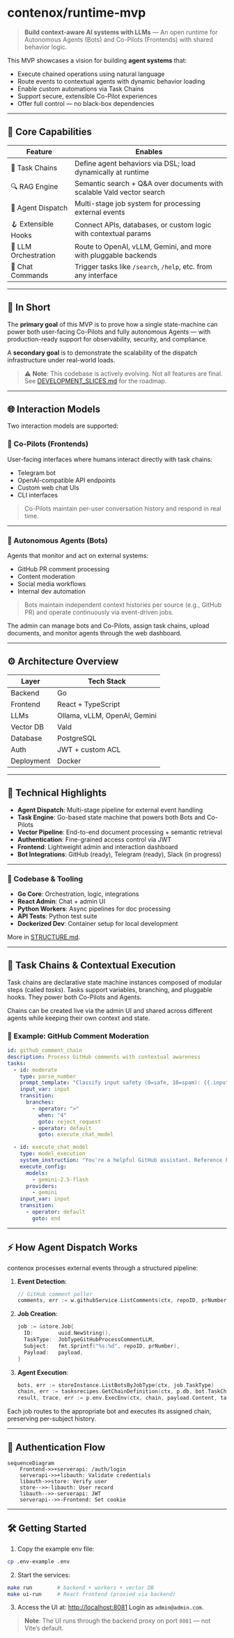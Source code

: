 # contenox/runtime-mvp

> **Build context-aware AI systems with LLMs** — An open runtime for Autonomous Agents (Bots) and Co-Pilots (Frontends) with shared behavior logic.

This MVP showcases a vision for building **agent systems** that:

* Execute chained operations using natural language
* Route events to contextual agents with dynamic behavior loading
* Enable custom automations via Task Chains
* Support secure, extensible Co-Pilot experiences
* Offer full control — no black-box dependencies

---

## 🚀 Core Capabilities

| Feature              | Enables                                                                |
| -------------------- | ---------------------------------------------------------------------- |
| 🧠 Task Chains       | Define agent behaviors via DSL; load dynamically at runtime            |
| 🔍 RAG Engine        | Semantic search + Q\&A over documents with scalable Vald vector search |
| 🤖 Agent Dispatch    | Multi-stage job system for processing external events                  |
| 🪝 Extensible Hooks  | Connect APIs, databases, or custom logic with contextual params        |
| 🔁 LLM Orchestration | Route to OpenAI, vLLM, Gemini, and more with pluggable backends        |
| 💬 Chat Commands     | Trigger tasks like `/search`, `/help`, etc. from any interface         |

---

## 🧠 In Short

The **primary goal** of this MVP is to prove how a single state-machine can power both user-facing Co-Pilots and fully autonomous Agents — with production-ready support for observability, security, and compliance.

A **secondary goal** is to demonstrate the scalability of the dispatch infrastructure under real-world loads.

> ⚠️ **Note**: This codebase is actively evolving. Not all features are final.
> See [DEVELOPMENT\_SLICES.md](DEVELOPMENT_SLICES.md) for the roadmap.

---

## 🌐 Interaction Models

Two interaction models are supported:

### 👤 Co-Pilots (Frontends)

User-facing interfaces where humans interact directly with task chains:

* Telegram bot
* OpenAI-compatible API endpoints
* Custom web chat UIs
* CLI interfaces

> Co-Pilots maintain per-user conversation history and respond in real time.

---

### 🤖 Autonomous Agents (Bots)

Agents that monitor and act on external systems:

* GitHub PR comment processing
* Content moderation
* Social media workflows
* Internal dev automation

> Bots maintain independent context histories per source (e.g., GitHub PR) and operate continuously via event-driven jobs.

The admin can manage bots and Co-Pilots, assign task chains, upload documents, and monitor agents through the web dashboard.

---

## ⚙️ Architecture Overview

| Layer      | Tech Stack                   |
| ---------- | ---------------------------- |
| Backend    | Go                           |
| Frontend   | React + TypeScript           |
| LLMs       | Ollama, vLLM, OpenAI, Gemini |
| Vector DB  | Vald                         |
| Database   | PostgreSQL                   |
| Auth       | JWT + custom ACL             |
| Deployment | Docker                       |

---

## 🔌 Technical Highlights

* **Agent Dispatch**: Multi-stage pipeline for external event handling
* **Task Engine**: Go-based state machine that powers both Bots and Co-Pilots
* **Vector Pipeline**: End-to-end document processing + semantic retrieval
* **Authentication**: Fine-grained access control via JWT
* **Frontend**: Lightweight admin and interaction dashboard
* **Bot Integrations**: GitHub (ready), Telegram (ready), Slack (in progress)

---

### 🧰 Codebase & Tooling

* **Go Core**: Orchestration, logic, integrations
* **React Admin**: Chat + admin UI
* **Python Workers**: Async pipelines for doc processing
* **API Tests**: Python test suite
* **Dockerized Dev**: Container setup for local development

More in [STRUCTURE.md](STRUCTURE.md).

---

## 🧩 Task Chains & Contextual Execution

Task chains are declarative state machine instances composed of modular steps (called *tasks*). Tasks support variables, branching, and pluggable hooks. They power both Co-Pilots and Agents.

Chains can be created live via the admin UI and shared across different agents while keeping their own context and state.

### 🧪 Example: GitHub Comment Moderation

```yaml
id: github_comment_chain
description: Process GitHub comments with contextual awareness
tasks:
  - id: moderate
    type: parse_number
    prompt_template: "Classify input safety (0=safe, 10=spam): {{.input}}"
    input_var: input
    transition:
      branches:
        - operator: ">"
          when: "4"
          goto: reject_request
        - operator: default
          goto: execute_chat_model

  - id: execute_chat_model
    type: model_execution
    system_instruction: "You're a helpful GitHub assistant. Reference PR context when relevant."
    execute_config:
      models:
        - gemini-2.5-flash
      providers:
        - gemini
    input_var: input
    transition:
      - operator: default
        goto: end
```

---

## ⚡ How Agent Dispatch Works

contenox processes external events through a structured pipeline:

1. **Event Detection**:

   ```go
   // GitHub comment poller
   comments, err := w.githubService.ListComments(ctx, repoID, prNumber, lastSync)
   ```

2. **Job Creation**:

   ```go
   job := &store.Job{
     ID:        uuid.NewString(),
     TaskType:  JobTypeGitHubProcessCommentLLM,
     Subject:   fmt.Sprintf("%s:%d", repoID, prNumber),
     Payload:   payload,
   }
   ```

3. **Agent Execution**:

   ```go
   bots, err := storeInstance.ListBotsByJobType(ctx, job.TaskType)
   chain, err := tasksrecipes.GetChainDefinition(ctx, p.db, bot.TaskChainID)
   result, trace, err := p.env.ExecEnv(ctx, chain, payload.Content, taskengine.DataTypeString)
   ```

Each job routes to the appropriate bot and executes its assigned chain, preserving per-subject history.

---

## 🔐 Authentication Flow

```mermaid
sequenceDiagram
    Frontend->>+serverapi: /auth/login
    serverapi->>+libauth: Validate credentials
    libauth->>store: Verify user
    store-->>-libauth: User record
    libauth-->>-serverapi: JWT
    serverapi-->>-Frontend: Set cookie
```

---

## 🛠️ Getting Started

1. Copy the example env file:

```bash
cp .env-example .env
```

2. Start the services:

```bash
make run        # backend + workers + vector DB
make ui-run     # React frontend (proxied via backend)
```

3. Access the UI at: [http://localhost:8081](http://localhost:8081)
   Login as `admin@admin.com`.

> **Note**: The UI runs through the backend proxy on port `8081` — not Vite’s default.
